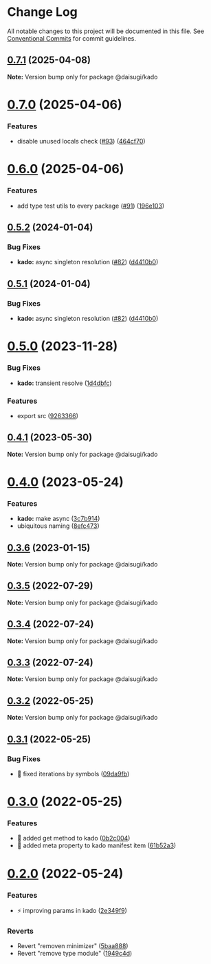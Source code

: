 # Change Log

All notable changes to this project will be documented in this file.
See [Conventional Commits](https://conventionalcommits.org) for commit guidelines.

## [0.7.1](https://github.com/daisugiland/daisugi/compare/@daisugi/kado@0.7.0...@daisugi/kado@0.7.1) (2025-04-08)

**Note:** Version bump only for package @daisugi/kado

# [0.7.0](https://github.com/daisugiland/daisugi/compare/@daisugi/kado@0.6.0...@daisugi/kado@0.7.0) (2025-04-06)

### Features

* disable unused locals check ([#93](https://github.com/daisugiland/daisugi/issues/93)) ([464cf70](https://github.com/daisugiland/daisugi/commit/464cf70676e8e0c261d89f620c62b853af54c389))

# [0.6.0](https://github.com/daisugiland/daisugi/compare/@daisugi/kado@0.5.2...@daisugi/kado@0.6.0) (2025-04-06)

### Features

* add type test utils to every package ([#91](https://github.com/daisugiland/daisugi/issues/91)) ([196e103](https://github.com/daisugiland/daisugi/commit/196e103a6a4a28f840bbaa487c9777a68c63196b))

## [0.5.2](https://github.com/daisugiland/daisugi/compare/@daisugi/kado@0.5.0...@daisugi/kado@0.5.2) (2024-01-04)

### Bug Fixes

* **kado:** async singleton resolution ([#82](https://github.com/daisugiland/daisugi/issues/82)) ([d4410b0](https://github.com/daisugiland/daisugi/commit/d4410b0b93728ed0e6f6814be9de339fcc5c8ce5))

## [0.5.1](https://github.com/daisugiland/daisugi/compare/@daisugi/kado@0.5.0...@daisugi/kado@0.5.1) (2024-01-04)

### Bug Fixes

* **kado:** async singleton resolution ([#82](https://github.com/daisugiland/daisugi/issues/82)) ([d4410b0](https://github.com/daisugiland/daisugi/commit/d4410b0b93728ed0e6f6814be9de339fcc5c8ce5))

# [0.5.0](https://github.com/daisugiland/daisugi/compare/@daisugi/kado@0.4.1...@daisugi/kado@0.5.0) (2023-11-28)

### Bug Fixes

* **kado:** transient resolve ([1d4dbfc](https://github.com/daisugiland/daisugi/commit/1d4dbfc31960ad66e871310308d9ae2dc8066c9b))

### Features

* export src ([9263366](https://github.com/daisugiland/daisugi/commit/9263366f21e753c3edf34234f5833aff611538f5))

## [0.4.1](https://github.com/daisugiland/daisugi/compare/@daisugi/kado@0.4.0...@daisugi/kado@0.4.1) (2023-05-30)

**Note:** Version bump only for package @daisugi/kado

# [0.4.0](https://github.com/daisugiland/daisugi/compare/@daisugi/kado@0.3.6...@daisugi/kado@0.4.0) (2023-05-24)

### Features

* **kado:** make async ([3c7b914](https://github.com/daisugiland/daisugi/commit/3c7b9149af60e35dd592d7aa8e643cf856f1612e))
* ubiquitous naming ([8efc473](https://github.com/daisugiland/daisugi/commit/8efc47354a904856b82352a6194ce2164d9fae9b))

## [0.3.6](https://github.com/daisugiland/daisugi/compare/@daisugi/kado@0.3.5...@daisugi/kado@0.3.6) (2023-01-15)

**Note:** Version bump only for package @daisugi/kado

## [0.3.5](https://github.com/daisugiland/daisugi/compare/@daisugi/kado@0.3.4...@daisugi/kado@0.3.5) (2022-07-29)

**Note:** Version bump only for package @daisugi/kado

## [0.3.4](https://github.com/daisugiland/daisugi/compare/@daisugi/kado@0.3.3...@daisugi/kado@0.3.4) (2022-07-24)

**Note:** Version bump only for package @daisugi/kado

## [0.3.3](https://github.com/daisugiland/daisugi/compare/@daisugi/kado@0.3.2...@daisugi/kado@0.3.3) (2022-07-24)

**Note:** Version bump only for package @daisugi/kado

## [0.3.2](https://github.com/daisugiland/daisugi/compare/@daisugi/kado@0.3.1...@daisugi/kado@0.3.2) (2022-05-25)

**Note:** Version bump only for package @daisugi/kado

## [0.3.1](https://github.com/daisugiland/daisugi/compare/@daisugi/kado@0.3.0...@daisugi/kado@0.3.1) (2022-05-25)

### Bug Fixes

* :bug: fixed iterations by symbols ([09da9fb](https://github.com/daisugiland/daisugi/commit/09da9fb5a259e17ae8436a8de485f089cc713f66))

# [0.3.0](https://github.com/daisugiland/daisugi/compare/@daisugi/kado@0.2.0...@daisugi/kado@0.3.0) (2022-05-25)

### Features

* :art: added get method to kado ([0b2c004](https://github.com/daisugiland/daisugi/commit/0b2c0049cd7558e552b76e0bc0d949bde6d3e52c))
* :art: added meta property to kado manifest item ([61b52a3](https://github.com/daisugiland/daisugi/commit/61b52a3e9721c0f50e356b408cfcda75ef809760))

# [0.2.0](https://github.com/daisugiland/daisugi/compare/@daisugi/kado@0.1.10...@daisugi/kado@0.2.0) (2022-05-24)

### Features

* :zap: improving params in kado ([2e349f9](https://github.com/daisugiland/daisugi/commit/2e349f917d1af79511b13ece3720baeca855e413))

### Reverts

* Revert "removen minimizer" ([5baa888](https://github.com/daisugiland/daisugi/commit/5baa88806a091420549575d7b01338e40a343be3))
* Revert "remove type module" ([1949c4d](https://github.com/daisugiland/daisugi/commit/1949c4d33ec01425682dd474b1852dbda13f50bd))

